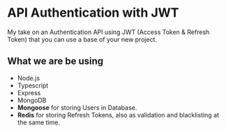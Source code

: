 # API Authentication with JWT

My take on an Authentication API using JWT (Access Token & Refresh Token) that you can use a base of your new project. 


## What we are be using
- Node.js 
- Typescript
- Express
- MongoDB
- **Mongoose** for storing Users in Database.
- **Redis** for storing Refresh Tokens, also as validation and blacklisting at the same time.